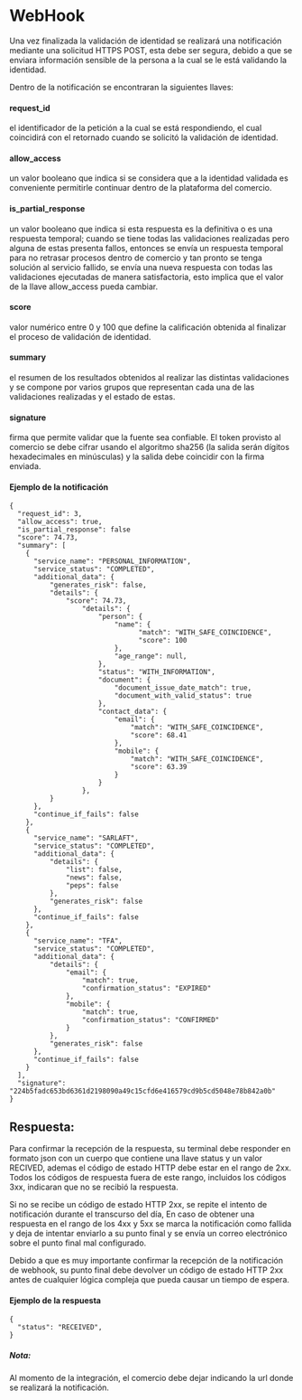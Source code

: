 # WebHook

Una vez finalizada la validación de identidad se realizará una notificación mediante una solicitud HTTPS POST, esta debe ser segura, debido a que se enviara información sensible de la persona a la cual se le está validando la identidad. 

Dentro de la notificación se encontraran la siguientes llaves:

#### request_id
el identificador de la petición a la cual se está respondiendo, el cual coincidirá con el retornado cuando se solicitó la validación de identidad.

#### allow_access
un valor booleano que indica si se considera que a la identidad validada es conveniente permitirle continuar dentro de la plataforma del comercio.

#### is_partial_response
un valor booleano que indica si esta respuesta es la definitiva o es una respuesta temporal; cuando se tiene todas las validaciones realizadas pero alguna de estas presenta fallos, entonces se envía un respuesta temporal para no retrasar procesos dentro de comercio y tan pronto se tenga solución al servicio fallido, se enví­a una nueva respuesta con todas las validaciones ejecutadas de manera satisfactoria, esto implica que el valor de la llave allow_access pueda cambiar.

#### score
valor numérico entre 0 y 100 que define la calificación obtenida al finalizar el proceso de validación de identidad.

#### summary
el resumen de los resultados obtenidos al realizar las distintas validaciones y se compone por varios grupos que representan cada una de las validaciones realizadas y el estado de estas.

#### signature
firma que permite validar que la fuente sea confiable. El token provisto al comercio se debe cifrar usando el algoritmo sha256 (la salida serán dígitos hexadecimales en minúsculas) y la salida debe coincidir con la firma enviada.

#### Ejemplo de la notificación

```
{
  "request_id": 3,
  "allow_access": true,
  "is_partial_response": false
  "score": 74.73,
  "summary": [
    {
      "service_name": "PERSONAL_INFORMATION",
      "service_status": "COMPLETED",
      "additional_data": {
          "generates_risk": false,
          "details": {
              "score": 74.73,
                  "details": {
                      "person": {
                          "name": {
                                "match": "WITH_SAFE_COINCIDENCE",
                                "score": 100
                          },
                          "age_range": null,
                      },
                      "status": "WITH_INFORMATION",
                      "document": {
                          "document_issue_date_match": true,
                          "document_with_valid_status": true
                      },
                      "contact_data": {
                          "email": {
                              "match": "WITH_SAFE_COINCIDENCE",
                              "score": 68.41
                          },
                          "mobile": {
                              "match": "WITH_SAFE_COINCIDENCE",
                              "score": 63.39
                          }
                      }
                  },
          }
      },
      "continue_if_fails": false
    },
    {
      "service_name": "SARLAFT",
      "service_status": "COMPLETED",
      "additional_data": {
          "details": {
              "list": false,
              "news": false,
              "peps": false
          },
          "generates_risk": false
      },
      "continue_if_fails": false
    },
    {
      "service_name": "TFA",
      "service_status": "COMPLETED",
      "additional_data": {
          "details": {
              "email": {
                  "match": true,
                  "confirmation_status": "EXPIRED"
              },
              "mobile": {
                  "match": true,
                  "confirmation_status": "CONFIRMED"
              }
          },
          "generates_risk": false
      },
      "continue_if_fails": false
    }    
  ],
  "signature":
"224b5fadc653bd6361d2198090a49c15cfd6e416579cd9b5cd5048e78b842a0b"
}
```

## Respuesta:
Para confirmar la recepción de la respuesta, su terminal debe responder en formato json con un cuerpo que contiene una llave status y un valor RECIVED, ademas el código de estado HTTP debe estar en el rango de 2xx. Todos los códigos de respuesta fuera de este rango, incluidos los códigos 3xx, indicaran que no se recibió la respuesta.

Si no se recibe un código de estado HTTP 2xx, se repite el intento de notificación durante el transcurso del día, En caso de obtener una respuesta en el rango de los 4xx y 5xx se marca la notificación como fallida y deja de intentar enviarlo a su punto final y se envía un correo electrónico sobre el punto final mal configurado.

Debido a que es muy importante confirmar la recepción de la notificación de webhook, su punto final debe devolver un código de estado HTTP 2xx antes de cualquier lógica compleja que pueda causar un tiempo de espera.

#### Ejemplo de la respuesta

```
{
  "status": "RECEIVED",
}
```

##### Nota:
Al momento de la integración, el comercio debe dejar indicando la url donde se realizará la notificación.

